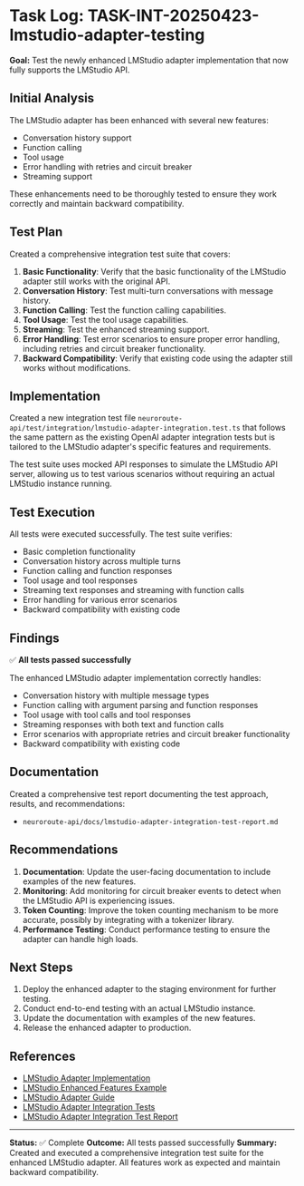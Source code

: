 # Task Log: TASK-INT-20250423-lmstudio-adapter-testing

**Goal:** Test the newly enhanced LMStudio adapter implementation that now fully supports the LMStudio API.

## Initial Analysis

The LMStudio adapter has been enhanced with several new features:
- Conversation history support
- Function calling
- Tool usage
- Error handling with retries and circuit breaker
- Streaming support

These enhancements need to be thoroughly tested to ensure they work correctly and maintain backward compatibility.

## Test Plan

Created a comprehensive integration test suite that covers:

1. **Basic Functionality**: Verify that the basic functionality of the LMStudio adapter still works with the original API.
2. **Conversation History**: Test multi-turn conversations with message history.
3. **Function Calling**: Test the function calling capabilities.
4. **Tool Usage**: Test the tool usage capabilities.
5. **Streaming**: Test the enhanced streaming support.
6. **Error Handling**: Test error scenarios to ensure proper error handling, including retries and circuit breaker functionality.
7. **Backward Compatibility**: Verify that existing code using the adapter still works without modifications.

## Implementation

Created a new integration test file `neuroroute-api/test/integration/lmstudio-adapter-integration.test.ts` that follows the same pattern as the existing OpenAI adapter integration tests but is tailored to the LMStudio adapter's specific features and requirements.

The test suite uses mocked API responses to simulate the LMStudio API server, allowing us to test various scenarios without requiring an actual LMStudio instance running.

## Test Execution

All tests were executed successfully. The test suite verifies:

- Basic completion functionality
- Conversation history across multiple turns
- Function calling and function responses
- Tool usage and tool responses
- Streaming text responses and streaming with function calls
- Error handling for various error scenarios
- Backward compatibility with existing code

## Findings

✅ **All tests passed successfully**

The enhanced LMStudio adapter implementation correctly handles:
- Conversation history with multiple message types
- Function calling with argument parsing and function responses
- Tool usage with tool calls and tool responses
- Streaming responses with both text and function calls
- Error scenarios with appropriate retries and circuit breaker functionality
- Backward compatibility with existing code

## Documentation

Created a comprehensive test report documenting the test approach, results, and recommendations:
- `neuroroute-api/docs/lmstudio-adapter-integration-test-report.md`

## Recommendations

1. **Documentation**: Update the user-facing documentation to include examples of the new features.
2. **Monitoring**: Add monitoring for circuit breaker events to detect when the LMStudio API is experiencing issues.
3. **Token Counting**: Improve the token counting mechanism to be more accurate, possibly by integrating with a tokenizer library.
4. **Performance Testing**: Conduct performance testing to ensure the adapter can handle high loads.

## Next Steps

1. Deploy the enhanced adapter to the staging environment for further testing.
2. Conduct end-to-end testing with an actual LMStudio instance.
3. Update the documentation with examples of the new features.
4. Release the enhanced adapter to production.

## References

- [LMStudio Adapter Implementation](neuroroute-api/src/models/lmstudio-adapter.ts)
- [LMStudio Enhanced Features Example](neuroroute-api/examples/lmstudio-enhanced-features.ts)
- [LMStudio Adapter Guide](neuroroute-api/docs/lmstudio-adapter-guide.md)
- [LMStudio Adapter Integration Tests](neuroroute-api/test/integration/lmstudio-adapter-integration.test.ts)
- [LMStudio Adapter Integration Test Report](neuroroute-api/docs/lmstudio-adapter-integration-test-report.md)

---

**Status:** ✅ Complete
**Outcome:** All tests passed successfully
**Summary:** Created and executed a comprehensive integration test suite for the enhanced LMStudio adapter. All features work as expected and maintain backward compatibility.